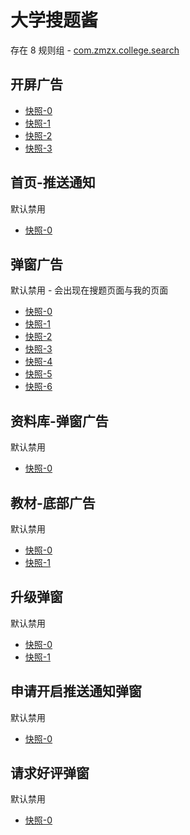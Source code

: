 # 大学搜题酱

存在 8 规则组 - [com.zmzx.college.search](/src/apps/com.zmzx.college.search.ts)

## 开屏广告

- [快照-0](https://i.gkd.li/import/12867875)
- [快照-1](https://i.gkd.li/import/12867970)
- [快照-2](https://i.gkd.li/import/12881929)
- [快照-3](https://i.gkd.li/import/13561976)

## 首页-推送通知

默认禁用

- [快照-0](https://i.gkd.li/import/12867853)

## 弹窗广告

默认禁用 - 会出现在搜题页面与我的页面

- [快照-0](https://i.gkd.li/import/12867751)
- [快照-1](https://i.gkd.li/import/12894813)
- [快照-2](https://i.gkd.li/import/13345633)
- [快照-3](https://i.gkd.li/import/13346628)
- [快照-4](https://i.gkd.li/import/13451304)
- [快照-5](https://i.gkd.li/import/13522998)
- [快照-6](https://i.gkd.li/import/13523288)

## 资料库-弹窗广告

默认禁用

- [快照-0](https://i.gkd.li/import/12893408)

## 教材-底部广告

默认禁用

- [快照-0](https://i.gkd.li/import/13063381)
- [快照-1](https://i.gkd.li/import/13346621)

## 升级弹窗

默认禁用

- [快照-0](https://i.gkd.li/import/13063373)
- [快照-1](https://i.gkd.li/import/13623469)

## 申请开启推送通知弹窗

默认禁用

- [快照-0](https://i.gkd.li/import/13440939)

## 请求好评弹窗

默认禁用

- [快照-0](https://i.gkd.li/import/13476308)
